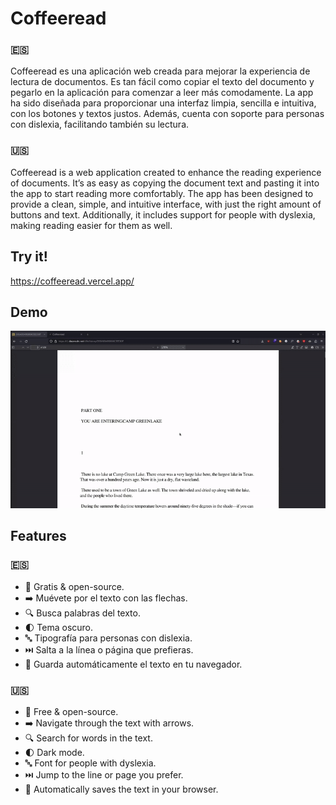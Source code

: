 # Coffeeread

### 🇪🇸
Coffeeread es una aplicación web creada para mejorar la experiencia de lectura de documentos. Es tan fácil como copiar el texto del documento y pegarlo en la aplicación para comenzar a leer más comodamente. La app ha sido diseñada para proporcionar una interfaz limpia, sencilla e intuitiva, con los botones y textos justos. Además, cuenta con soporte para personas con dislexia, facilitando también su lectura.

### 🇺🇸
Coffeeread is a web application created to enhance the reading experience of documents. It’s as easy as copying the document text and pasting it into the app to start reading more comfortably. The app has been designed to provide a clean, simple, and intuitive interface, with just the right amount of buttons and text. Additionally, it includes support for people with dyslexia, making reading easier for them as well.

## Try it!

https://coffeeread.vercel.app/

## Demo

![](public/coffeeread_demo.gif)

## Features

### 🇪🇸
- 💯&nbsp;Gratis & open-source.
- ➡️&nbsp;Muévete por el texto con las flechas.
- 🔍&nbsp;Busca palabras del texto.
- 🌓&nbsp;Tema oscuro.
- 🔤&nbsp;Tipografía para personas con dislexia.
- ⏭️&nbsp;Salta a la línea o página que prefieras.
- 💾&nbsp;Guarda automáticamente el texto en tu navegador.

### 🇺🇸
- 💯&nbsp;Free & open-source.
- ➡️&nbsp;Navigate through the text with arrows.
- 🔍&nbsp;Search for words in the text.
- 🌓&nbsp;Dark mode.
- 🔤&nbsp;Font for people with dyslexia.
- ⏭️&nbsp;Jump to the line or page you prefer.
- 💾&nbsp;Automatically saves the text in your browser.

